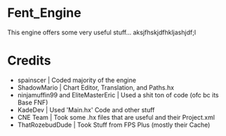 # Fent_Engine
This engine offers some very useful stuff... aksjfhskjdfhkljashjdf;l

# Credits
- spainscer | Coded majority of the engine
- ShadowMario | Chart Editor, Translation, and Paths.hx
- ninjamuffin99 and EliteMasterEric | Used a shit ton of code (ofc bc its Base FNF)
- KadeDev | Used 'Main.hx' Code and other stuff
- CNE Team | Took some .hx files that are useful and their Project.xml
- ThatRozebudDude | Took Stuff from FPS Plus (mostly their Cache)
